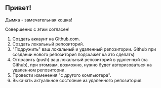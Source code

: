 ## Привет!

Дымка - замечательная кошка!

Совершенно с этим согласен!

1. Создать аккаунт на Github.com.
2. Создать локальный репозиторий.
3. "Подружить" ваш локальный и удаленный репозитории. Github при создании нового репозитория подскажет ка это сделать)
4. Отправить (push) ваш локальный репозиторий в удаленный (на Github), при этомвам, возможно, нужно будет авторизоваться на удаленном репозитории.
5. Провести изменения "с другого компьютера".
6. Выкачать актуальное состояние из удаленного репозитория.